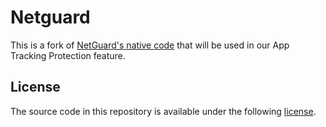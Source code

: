 # Netguard
This is a fork of [NetGuard's native code](https://github.com/M66B/NetGuard/tree/master/app/src/main/jni/netguard) that will be used in our App Tracking Protection feature.

## License
The source code in this repository is available under the following [license](https://github.com/duckduckgo/netguard/blob/main/LICENSE).
